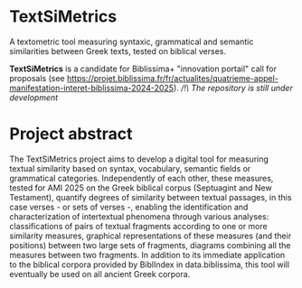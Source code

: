 # TextSiMetrics
A textometric tool measuring syntaxic, grammatical and semantic similarities between Greek texts, tested on biblical verses.

**TextSiMetrics** is a candidate for Biblissima+ "innovation portail" call for proposals (see https://projet.biblissima.fr/fr/actualites/quatrieme-appel-manifestation-interet-biblissima-2024-2025). 
_/!\ The repository is still under development_

# Project abstract

The TextSiMetrics project aims to develop a digital tool for measuring textual similarity based on
syntax, vocabulary, semantic fields or grammatical categories. Independently of each other, these
measures, tested for AMI 2025 on the Greek biblical corpus (Septuagint and New Testament), quantify
degrees of similarity between textual passages, in this case verses - or sets of verses -, enabling the
identification and characterization of intertextual phenomena through various analyses: classifications
of pairs of textual fragments according to one or more similarity measures, graphical representations
of these measures (and their positions) between two large sets of fragments, diagrams combining all
the measures between two fragments. In addition to its immediate application to the biblical corpora
provided by BiblIndex in data.biblissima, this tool will eventually be used on all ancient Greek corpora.

